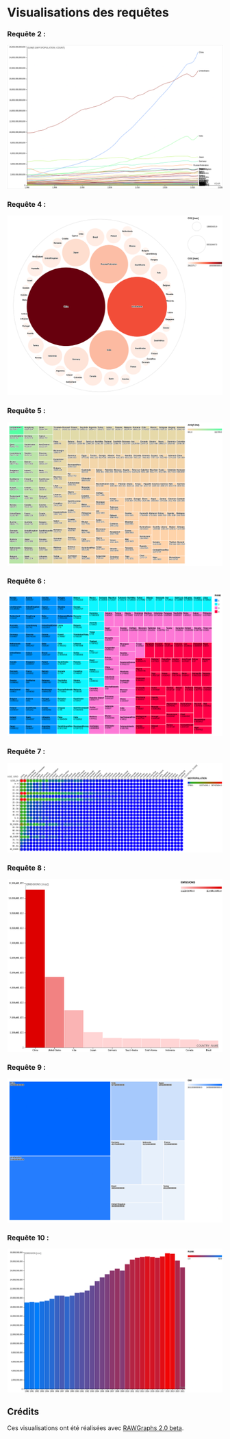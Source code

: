 # Visualisations des requêtes

### Requête 2 :
![](request_2_without_sums.png)

### Requête 4 :
![](request_4.png)

### Requête 5 :
![](request_5.png)

### Requête 6 :
![](request_6.png)

### Requête 7 :
![](request_7.png)

### Requête 8 :
![](request_8.png)

### Requête 9 :
![](request_9.png)

### Requête 10 :
![](request_10.png)

## Crédits
Ces visualisations ont été réalisées avec [RAWGraphs 2.0 beta](https://app.rawgraphs.io/).
